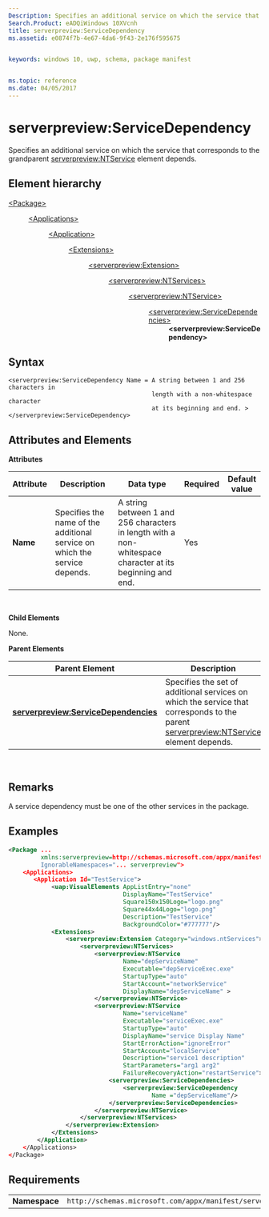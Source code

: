 ```yaml
---
Description: Specifies an additional service on which the service that corresponds to the grandparent serverpreview:NTService element depends.
Search.Product: eADQiWindows 10XVcnh
title: serverpreview:ServiceDependency
ms.assetid: e0874f7b-4e67-4da6-9f43-2e176f595675


keywords: windows 10, uwp, schema, package manifest


ms.topic: reference
ms.date: 04/05/2017
---
```


# serverpreview:ServiceDependency


Specifies an additional service on which the service that corresponds to the grandparent [serverpreview:NTService](element-serverpreview-ntservice-manual.md) element depends.

## Element hierarchy

<dl>
<dt><a href="element-package.md">&lt;Package&gt;</a></dt>
<dd>
<dl>
<dt><a href="element-applications.md">&lt;Applications&gt;</a></dt>
<dd>
<dl>
<dt><a href="element-application.md">&lt;Application&gt;</a></dt>
<dd>
<dl>
<dt><a href="element-1-extensions.md">&lt;Extensions&gt;</a></dt>
<dd>
<dl>
<dt><a href="element-serverpreview-extension-manual.md">&lt;serverpreview:Extension&gt;</a></dt>
<dd>
<dl>
<dt><a href="element-serverpreview-ntservices-manual.md">&lt;serverpreview:NTServices&gt;</a></dt>
<dd>
<dl>
<dt><a href="element-serverpreview-ntservice-manual.md">&lt;serverpreview:NTService&gt;</a></dt>
<dd>
<dl>
<dt><a href="element-serverpreview-servicedependencies-manual.md">&lt;serverpreview:ServiceDependencies&gt;</a></dt>
<dd><b>&lt;serverpreview:ServiceDependency&gt;</b></dd>
</dl>
</dd>
</dl>									
</dd>
</dl>									
</dd>
</dl>
</dd>
</dl>
</dd>
</dl>
</dd>
</dl>
</dd>
</dl>

## Syntax


```
<serverpreview:ServiceDependency Name = A string between 1 and 256 characters in
                                        length with a non-whitespace character 
                                        at its beginning and end. >
</serverpreview:ServiceDependency>
```

## Attributes and Elements


**Attributes**

| Attribute | Description                                                                | Data type                                                                                                 | Required | Default value |
|-----------|----------------------------------------------------------------------------|-----------------------------------------------------------------------------------------------------------|----------|---------------|
| **Name**  | Specifies the name of the additional service on which the service depends. | A string between 1 and 256 characters in length with a non-whitespace character at its beginning and end. | Yes      |               |

 

**Child Elements**

None.

**Parent Elements**

| Parent Element                                                                                | Description                                                                                                                                                                         |
|-----------------------------------------------------------------------------------------------|-------------------------------------------------------------------------------------------------------------------------------------------------------------------------------------|
| [**serverpreview:ServiceDependencies**](element-serverpreview-servicedependencies-manual.md) | Specifies the set of additional services on which the service that corresponds to the parent [serverpreview:NTService](element-serverpreview-ntservice-manual.md) element depends. |

 

## Remarks


A service dependency must be one of the other services in the package.

## Examples


```XML
<Package ...
         xmlns:serverpreview=http://schemas.microsoft.com/appx/manifest/serverpreview/windows10"  
         IgnorableNamespaces="... serverpreview">
    <Applications>
       <Application Id="TestService">
            <uap:VisualElements AppListEntry="none" 
                                DisplayName="TestService" 
                                Square150x150Logo="logo.png" 
                                Square44x44Logo="logo.png" 
                                Description="TestService" 
                                BackgroundColor="#777777"/>
            <Extensions>
                <serverpreview:Extension Category="windows.ntServices">  
                    <serverpreview:NTServices>  
                        <serverpreview:NTService  
                                Name="depServiceName"  
                                Executable="depServiceExec.exe"                  
                                StartupType="auto"  
                                StartAccount="networkService"  
                                DisplayName="depServiceName" >       
                        </serverpreview:NTService>             
                        <serverpreview:NTService          
                                Name="serviceName"                     
                                Executable="serviceExec.exe"
                                StartupType="auto"  
                                DisplayName="service Display Name"  
                                StartErrorAction="ignoreError" 
                                StartAccount="localService"    
                                Description="service1 description"   
                                StartParameters="arg1 arg2"
                                FailureRecoveryAction="restartService">
                            <serverpreview:ServiceDependencies>
                                <serverpreview:ServiceDependency 
                                        Name ="depServiceName"/>  
                            </serverpreview:ServiceDependencies>   
                        </serverpreview:NTService> 
                    </serverpreview:NTServices>  
                </serverpreview:Extension>  
            </Extensions>
        </Application>
    </Applications>
</Package>
```

## Requirements


|               |                                                                    |
|---------------|--------------------------------------------------------------------|
| **Namespace** | `http://schemas.microsoft.com/appx/manifest/serverpreview/windows10` |

 

 

 



